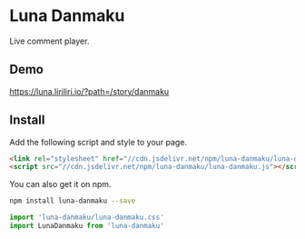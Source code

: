 # Luna Danmaku

Live comment player.

## Demo

https://luna.liriliri.io/?path=/story/danmaku

## Install

Add the following script and style to your page.

```html
<link rel="stylesheet" href="//cdn.jsdelivr.net/npm/luna-danmaku/luna-danmaku.css" />
<script src="//cdn.jsdelivr.net/npm/luna-danmaku/luna-danmaku.js"></script>
```

You can also get it on npm.

```bash
npm install luna-danmaku --save
```

```javascript
import 'luna-danmaku/luna-danmaku.css'
import LunaDanmaku from 'luna-danmaku'
```
